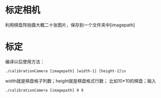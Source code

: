 # 标定相机
利用棋盘阵拍摄大概二十张图片，保存到一个文件夹中[imagepath]

# 标定
编译以后使用方法：
```shell
./calibrationCamera [imagepath] [width-1] [height-1]\n
```
width就是棋盘格子列数；height就是棋盘格式行数；
比如10*10的棋盘；输入
```shell
./calibrationCamera [imagepath] 9 9
```
